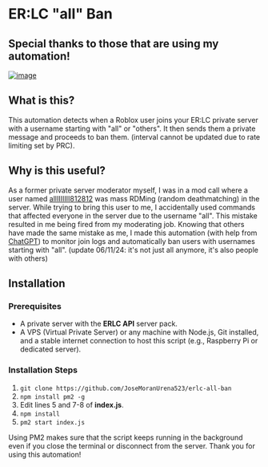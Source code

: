 # ER:LC "all" Ban

## Special thanks to those that are using my automation!
[![image](https://cdn.discordapp.com/icons/1262090668537413775/8b737d9ec3ec5fede1e2534919d9eb6e.png)](https://discord.gg/nawsakg47d)

## What is this?
This automation detects when a Roblox user joins your ER:LC private server with a username starting with "all" or "others". It then sends them a private message and proceeds to ban them. (interval cannot be updated due to rate limiting set by PRC).

## Why is this useful?
As a former private server moderator myself, I was in a mod call where a user named [allIIIIIII812812](https://www.roblox.com/users/6233238877/profile) was mass RDMing (random deathmatching) in the server. While trying to bring this user to me, I accidentally used commands that affected everyone in the server due to the username "all". This mistake resulted in me being fired from my moderating job. Knowing that others have made the same mistake as me, I made this automation (with help from [ChatGPT](https://chatgpt.com/)) to monitor join logs and automatically ban users with usernames starting with "all".
(update 06/11/24: it's not just all anymore, it's also people with others)

## Installation
### Prerequisites
- A private server with the **ERLC API** server pack.
- A VPS (Virtual Private Server) or any machine with Node.js, Git installed, and a stable internet connection to host this script (e.g., Raspberry Pi or dedicated server).

### Installation Steps
1. `git clone https://github.com/JoseMoranUrena523/erlc-all-ban`
2. `npm install pm2 -g`
3. Edit lines 5 and 7-8 of **index.js**.
4. `npm install`
5. `pm2 start index.js`

Using PM2 makes sure that the script keeps running in the background even if you close the terminal or disconnect from the server. Thank you for using this automation!
